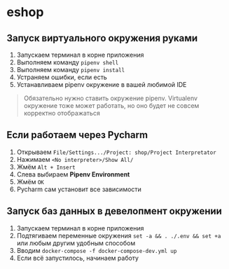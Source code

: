 # eshop

## Запуск виртуального окружения руками
1. Запускаем терминал в корне приложения
1. Выполняем команду `pipenv shell`
1. Выполняем команду `pipenv install`
1. Устраняем ошибки, если есть
1. Устанавливаем pipenv окружение в вашей любимой IDE

> Обязательно нужно ставить окружение pipenv. Virtualenv окружение тоже может работать, 
> но оно будет не совсем корректно отображаться
    
## Если работаем через Pycharm

1. Открываем `File/Settings.../Project: shop/Project Interpretator`
1. Нажимаем `<No interpreter>/Show All/`
1. Жмём `Alt + Insert`
1. Слева выбираем **Pipenv Environment**
1. Жмём `ОК`
1. Pycharm сам установит все зависимости

## Запуск баз данных в девелопмент окружении
1. Запускаем терминал в корне приложения
1. Подтягиваем переменные окружения `set -a && . ./.env && set +a` или любым другим удобным способом
1. Вводим `docker-compose -f docker-compose-dev.yml up`
1. Если всё запустилось, начинаем работу
